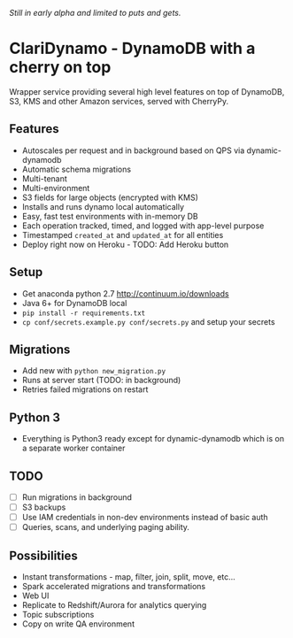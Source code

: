 *Still in early alpha and limited to puts and gets.*

# ClariDynamo - DynamoDB with a cherry on top 

Wrapper service providing several high level features on top of DynamoDB, S3, KMS and other Amazon services, served with CherryPy. 

## Features
- Autoscales per request and in background based on QPS via dynamic-dynamodb
- Automatic schema migrations
- Multi-tenant
- Multi-environment
- S3 fields for large objects (encrypted with KMS)
- Installs and runs dynamo local automatically
- Easy, fast test environments with in-memory DB
- Each operation tracked, timed, and logged with app-level purpose
- Timestamped `created_at` and `updated_at` for all entities
- Deploy right now on Heroku - TODO: Add Heroku button

## Setup
- Get anaconda python 2.7 http://continuum.io/downloads
- Java 6+ for DynamoDB local
- `pip install -r requirements.txt`
- `cp conf/secrets.example.py conf/secrets.py` and setup your secrets

## Migrations
- Add new with `python new_migration.py`
- Runs at server start (TODO: in background)
- Retries failed migrations on restart

## Python 3
- Everything is Python3 ready except for dynamic-dynamodb which is on a separate
  worker container
  
## TODO
* [ ] Run migrations in background
* [ ] S3 backups
* [ ] Use IAM credentials in non-dev environments instead of basic auth
* [ ] Queries, scans, and underlying paging ability.

## Possibilities
- Instant transformations - map, filter, join, split, move, etc...
- Spark accelerated migrations and transformations  
- Web UI
- Replicate to Redshift/Aurora for analytics querying
- Topic subscriptions
- Copy on write QA environment
